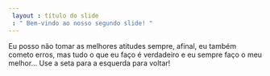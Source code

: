 ```yaml
---
 layout : título do slide
 : " Bem-vindo ao nosso segundo slide! "
---
```

Eu posso não tomar as melhores atitudes sempre, afinal, eu também cometo erros, mas tudo o que eu faço é verdadeiro e eu sempre faço o meu melhor...
Use a seta para a esquerda para voltar!
